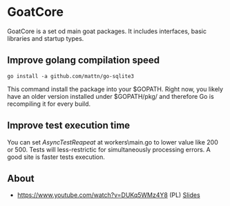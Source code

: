# GoatCore
GoatCore is a set od main goat packages. It includes interfaces, basic libraries and startup types.

## Improve golang compilation speed
```
go install -a github.com/mattn/go-sqlite3
```
This command install the package into your $GOPATH.
Right now, you likely have an older version installed under $GOPATH/pkg/ and therefore Go is recompiling it for every build.

## Improve test execution time
You can set *AsyncTestReapeat* at workers\\main.go to lower value like 200 or 500. Tests will less-restrictic for simultaneously processing errors. A good site is faster tests execution.

## About
* https://www.youtube.com/watch?v=DUKq5WMz4Y8 (PL) [Slides](https://docs.google.com/presentation/d/1i6e8XM8zZ5FsxIAEqxYjYziafBZt7N-ADYtKY5ENsVc/edit#slide=id.p)
